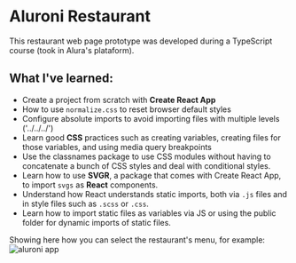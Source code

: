 
# Aluroni Restaurant

This restaurant web page prototype was developed during a TypeScript course (took in Alura's plataform).

## What I've learned:

- Create a project from scratch with **Create React App**
- How to use `normalize.css` to reset browser default styles
- Configure absolute imports to avoid importing files with multiple levels ('../../../')
- Learn good **CSS** practices such as creating variables, creating files for those variables, and using media query breakpoints
- Use the classnames package to use CSS modules without having to concatenate a bunch of CSS styles and deal with conditional styles.
- Learn how to use **SVGR**, a package that comes with Create React App, to import `svgs` as **React** components.
- Understand how React understands static imports, both via `.js` files and in style files such as `.scss` or `.css`.
- Learn how to import static files as variables via JS or using the public folder for dynamic imports of static files.

Showing here how you can select the restaurant's menu, for example: 
![aluroni app](https://github.com/manullbrand/Aluroni/assets/87316867/ff0f31dc-ca2f-4cb9-9a8b-b5e7fd10f0d4)

